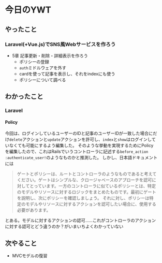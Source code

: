 # 今日のYWT

## やったこと

### Laravel(+Vue.js)でSNS風Webサービスを作ろう

- 5章 記事更新・削除・詳細表示を作ろう
  - ポリシーの登録
  - `auth`ミドルウェアを外す
  - cardを使って記事を表示し、それをindexにも使う
  - ポリシーについて調べる

## わかったこと

### Laravel

#### Policy

今回は、ログインしているユーザーのIDと記事のユーザーIDが一致した場合にだけ`delete`アクションと`update`アクションを許可し、`index`と`show`はログインしていなくても可能にするよう編集した。
そのような挙動を実現するためにPolicyを編集したので、これはRailsでいうコントローラに記述する`before_action :authenticate_user!`のようなものかと推測した。
しかし、日本語ドキュメントには

>ゲートとポリシーは、ルートとコントローラのようなものであると考えてください。ゲートはシンプルな、クロージャベースのアプローチを認可に対してとっています。一方のコントローラに似ているポリシーとは、特定のモデルやリソースに対するロジックをまとめたものです。最初にゲートを説明し、次にポリシーを確認しましょう。
>それに対し、ポリシーは特定のモデルやリソースに対するアクションを認可したい場合に、使用する必要があります。

とある。モデルに対するアクションの認可……これがコントローラのアクションに対する認可とどう違うのか？がいまいちよくわかっていない

## 次やること

- MVCモデルの復習
